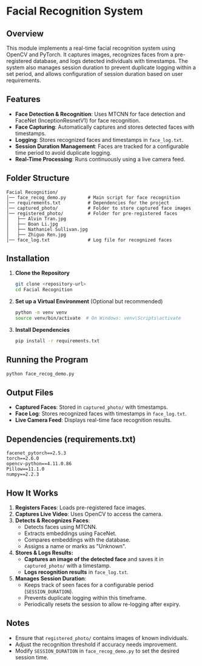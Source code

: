 
# Facial Recognition System

## Overview

This module implements a real-time facial recognition system using OpenCV and PyTorch. It captures images, recognizes faces from a pre-registered database, and logs detected individuals with timestamps. The system also manages session duration to prevent duplicate logging within a set period, and allows configuration of session duration based on user requirements.

## Features

-   **Face Detection & Recognition**: Uses MTCNN for face detection and FaceNet (InceptionResnetV1) for face recognition.
-   **Face Capturing**: Automatically captures and stores detected faces with timestamps.
-   **Logging**: Stores recognized faces and timestamps in `face_log.txt`.
-   **Session Duration Management**: Faces are tracked for a configurable time period to avoid duplicate logging.
-   **Real-Time Processing**: Runs continuously using a live camera feed.

## Folder Structure

```
Facial Recognition/
│── face_recog_demo.py        # Main script for face recognition
│── requirements.txt          # Dependencies for the project
│── captured_photo/           # Folder to store captured face images
│── registered_photo/         # Folder for pre-registered faces
│   ├── Alvin Tran.jpg
│   ├── Boan Li.jpg
│   ├── Nathaniel Sullivan.jpg
│   ├── Zhiguo Ren.jpg
│── face_log.txt              # Log file for recognized faces

```

## Installation

1.  **Clone the Repository**
    
    ```sh
    git clone <repository-url>
    cd Facial Recognition
    
    ```
    
2.  **Set up a Virtual Environment** (Optional but recommended)
    
    ```sh
    python -m venv venv
    source venv/bin/activate  # On Windows: venv\Scripts\activate
    
    ```
    
3.  **Install Dependencies**
    
    ```sh
    pip install -r requirements.txt
    
    ```
    

## Running the Program

```sh
python face_recog_demo.py

```

## Output Files

-   **Captured Faces**: Stored in `captured_photo/` with timestamps.
-   **Face Log**: Stores recognized faces with timestamps in `face_log.txt`.
-   **Live Camera Feed**: Displays real-time face recognition results.

## Dependencies (requirements.txt)

```
facenet_pytorch==2.5.3
torch==2.6.0
opencv-python==4.11.0.86
Pillow==11.1.0
numpy==2.2.3

```

## How It Works

1.  **Registers Faces**: Loads pre-registered face images.
2.  **Captures Live Video**: Uses OpenCV to access the camera.
3.  **Detects & Recognizes Faces**:
    -   Detects faces using MTCNN.
    -   Extracts embeddings using FaceNet.
    -   Compares embeddings with the database.
    -   Assigns a name or marks as "Unknown".
4.  **Stores & Logs Results:**
    -   **Captures an image of the detected face** and saves it in `captured_photo/` with a timestamp.
    -   **Logs recognition results** in `face_log.txt`.
5.  **Manages Session Duration**:
    -   Keeps track of seen faces for a configurable period (`SESSION_DURATION`).
    -   Prevents duplicate logging within this timeframe.
    -   Periodically resets the session to allow re-logging after expiry.

## Notes

-   Ensure that `registered_photo/` contains images of known individuals.
-   Adjust the recognition threshold if accuracy needs improvement.
-   Modify `SESSION_DURATION` in `face_recog_demo.py` to set the desired session time.
